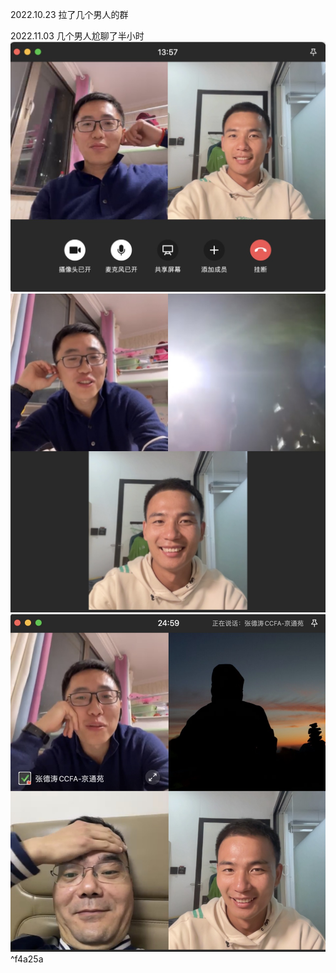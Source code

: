 2022.10.23 拉了几个男人的群

2022.11.03 几个男人尬聊了半小时 ![两个人](Pasted%20image%2020221103222243.png)![](Pasted%20image%2020221103222230.png)![](Pasted%20image%2020221103222220.png)^f4a25a

